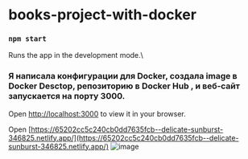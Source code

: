 # books-project-with-docker
### `npm start`

Runs the app in the development mode.\
### Я написала конфигурации для Docker, создала image в  Docker Desctop, репозиторию в Docker Hub , и веб-сайт запускается на порту 3000.
Open [http://localhost:3000](http://localhost:3000) to view it in your browser.


Open  [https://65202cc5c240cb0dd7635fcb--delicate-sunburst-346825.netlify.app/](https://65202cc5c240cb0dd7635fcb--delicate-sunburst-346825.netlify.app/)
![image](https://github.com/anna-sahradyan/books-project-with-docker/assets/71427017/56e7873e-19a3-48f8-8130-a19da515be59)



